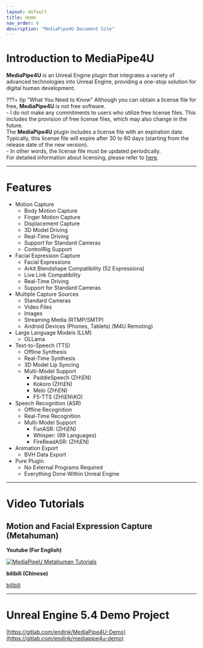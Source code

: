 ```yaml
---
layout: default
title: Home
nav_order: 0
description: "MediaPipe4U Document Site"
---
```


# Introduction to MediaPipe4U

**MediaPipe4U** is an Unreal Engine plugin that integrates a variety of advanced technologies into Unreal Engine, providing a one-stop solution for digital human development.

???+ tip "What You Need to Know"
    Although you can obtain a license file for free, **MediaPipe4U** is not free software.  
    - I do not make any commitments to users who utilize free license files. This includes the provision of free license files, which may also change in the future.  
    The **MediaPipe4U** plugin includes a license file with an expiration date. Typically, this license file will expire after 30 to 60 days (starting from the release date of the new version).  
    - In other words, the license file must be updated periodically.  
    For detailed information about licensing, please refer to [here](./licensing).

---

# Features

- Motion Capture
  - Body Motion Capture
  - Finger Motion Capture
  - Displacement Capture
  - 3D Model Driving
  - Real-Time Driving
  - Support for Standard Cameras
  - ControlRig Support
- Facial Expression Capture
  - Facial Expressions
  - Arkit Blendshape Compatibility (52 Expressions)
  - Live Link Compatibility
  - Real-Time Driving
  - Support for Standard Cameras
- Multiple Capture Sources
  - Standard Cameras
  - Video Files
  - Images
  - Streaming Media (RTMP/SMTP)
  - Android Devices (Phones, Tablets) (M4U Remoting)
- Large Language Models (LLM)
  - OLLama
- Text-to-Speech (TTS)
  - Offline Synthesis
  - Real-Time Synthesis
  - 3D Model Lip Syncing
  - Multi-Model Support
    - PaddleSpeech (ZH\EN)
    - Kokoro (ZH\EN)
    - Melo (ZH\EN)
    - F5-TTS (ZH\EN\KO)
- Speech Recognition (ASR)
  - Offline Recognition
  - Real-Time Recognition
  - Multi-Model Support
    - FunASR: (ZH\EN)
    - Whisper: (99 Languages)
    - FireReadASR: (ZH\EN)
- Animation Export
  - BVH Data Export
- Pure Plugin
  - No External Programs Required
  - Everything Done Within Unreal Engine

---

# Video Tutorials

## Motion and Facial Expression Capture (Metahuman)

**Youtube (For English)**  

[![MediaPipeU Metahuman Tutorials](https://res.cloudinary.com/marcomontalbano/image/upload/v1680609544/video_to_markdown/images/youtube--XLmKnG6UMzo-c05b58ac6eb4c4700831b2b3070cd403.jpg)](https://www.youtube.com/watch?v=XLmKnG6UMzo "MediaPipeU Metahuman Tutorials")

**bilibili (Chinese)**  

[bilibili](https://www.bilibili.com/video/BV1124y157hz/)

---

# Unreal Engine 5.4 Demo Project

[https://gitlab.com/endink/MediaPipe4U-Demo](https://gitlab.com/endink/mediapipe4u-demo)